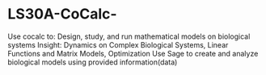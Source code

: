 # LS30A-CoCalc-
Use cocalc to:
Design, study, and run mathematical models on biological systems
Insight: Dynamics on Complex Biological Systems, Linear Functions and Matrix Models, Optimization
Use Sage to create and analyze biological models using provided information(data) 

